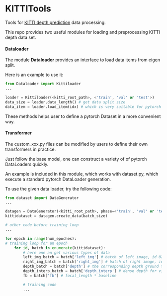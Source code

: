 # KITTITools
Tools for [KITTI depth prediction](http://www.cvlibs.net/datasets/kitti/eval_depth.php?benchmark=depth_prediction) data processing.

This repo provides two useful modules for loading and preprocessing KITTI depth data set.

#### Dataloader

The module **Dataloader** provides an interface to load data items from eigen split.

Here is an example to use it:

```python
from Dataloader import Kittiloader
...

loader = Kittiloader(<kitti_root_path>, <'train', 'val' or 'test'>)
data_size = loader.data_length() # get data split size
data_item = loader.load_item(idx) # which is very suitable for pytorch dataloader
```

These methods helps user to define a pytorch Dataset in a more convenient way.

#### Transformer

The custom_xxx.py files can be modified by users to define their own transformers in practice.

Just follow the base model, one can construct a variety of of pytorch DataLoaders quickly.

An example is included in this module, which works with dataset.py, which execute a standard pytorch DataLoader generation.

To use the given data loader, try the following code:

```python
from dataset import DataGenerator
...

datagen = DataGenerator(<kitti_root_path>, phase=<'train', 'val' or 'test'>) # transformer will be defined automatically according to phase
kittidataset = datagen.create_data(batch_size)

# other code before training loop
...

for epoch in range(num_epoches):
# training loop for an epoch
    for id, batch in enumerate(kittidataset):
        # here one an get various types of data
        left_img_batch = batch['left_img'] # batch of left image, id 02
        right_img_batch = batch['right_img'] # batch of right image, id 03
        depth_batch = batch['depth'] # the corresponding depth ground truth of given id
        depth_interp_batch = batch['depth_interp'] # dense depth for visualization
        fb = batch['fb'] # focal_length * baseline

        # training code
        ...
```
